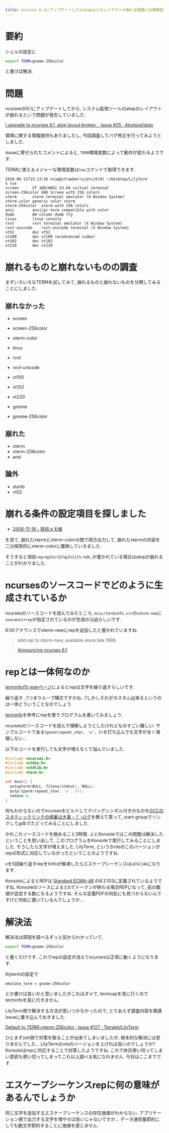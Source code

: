 ```yaml
---
title: ncurses 6.1にアップデートしたらatopなどのレイアウトが崩れる問題には環境変数TERMを変えれば良いことがわかりました, エスケープシーケンスrepが原因でした
---
```


# 要約

シェルの設定に

~~~zsh
export TERM=gnome-256color
~~~

と書けば解決.

# 問題

ncursesが6.1にアップデートしてから,
システム監視ツールのatopのレイアウトが崩れるという問題が発生していました.

[I upgrade to ncurses 6.1, atop layout broken. · Issue #25 · Atoptool/atop](https://github.com/Atoptool/atop/issues/25)

環境に関する情報提供もありましたし,
今回調査してバグ修正を行ってみようとしました.

issueに寄せられたコメントによると,
`TERM`環境変数によって動作が変わるようです.

TERMに使えるメジャーな環境変数は`toe`コマンドで取得できます.

~~~text
2018-06-11T15:13:26 ncaq@strawberry/pts/6(0) ~/Desktop/LilyTerm
% toe
screen    	VT 100/ANSI X3.64 virtual terminal
screen-256color	GNU Screen with 256 colors
xterm     	xterm terminal emulator (X Window System)
xterm-color	generic color xterm
xterm-256color	xterm with 256 colors
ansi      	ansi/pc-term compatible with color
dumb      	80-column dumb tty
linux     	linux console
rxvt      	rxvt terminal emulator (X Window System)
rxvt-unicode	rxvt-unicode terminal (X Window System)
vt52      	dec vt52
vt100     	dec vt100 (w/advanced video)
vt102     	dec vt102
vt220     	dec vt220
~~~

# 崩れるものと崩れないものの調査

まずいろいろなTERMを試してみて,
崩れるものと崩れないものを分類してみることにしました.

## 崩れなかった

* screen
* screen-256color
* xterm-color
* linux
* rvxt
* rxvt-unicode
* vt100
* vt102
* vt220

* gnome
* gnome-256color

## 崩れた

* xterm
* xterm-256color
* ansi

## 論外

* dumb
* vt52

# 崩れる条件の設定項目を探しました

* [2006-11-18 - 技術メモ帳](http://d.hatena.ne.jp/lurker/20061118)

を見て,
崩れたxtermとxterm-colorの間で両方出力して,
崩れたxtermの内容を二分探索的にxterm-colorに置換していきました.

そうすると項目`rep=%p1%c\E[%p2%{1}%-%db,`が書かれている場合はatopが崩れることがわかりました.

# ncursesのソースコードでどのように生成されているか

ncursesのソースコードを読んでみたところ,
`misc/terminfo.src`の`xterm-new`に`use=ansi+rep`が指定されているのが生成の元凶らしいです.

6.1のアナウンスでxterm-newにrepを追加したと書かれていますね.

> add rep to xterm-new, available since late 1996.
>
> [Announcing ncurses 6.1](https://www.gnu.org/software/ncurses/)

# repとは一体何なのか

[terminfo(5) manページ](https://nxmnpg.lemoda.net/ja/5/terminfo)によるとrepは文字を繰り返すらしいです.

繰り返す…?つまりループ構文ですかね…?しかしそれがカスタム出来るというのは一体どういうことなのでしょう.

[terminfo](http://www.fireproject.jp/feature/c-language/term/terminfo.html)を参考にrepを使うプログラムを書いてみましょう.

ncursesのソースコードを読んで理解しようとしたけれどものすごい難しい.
サンプルコードである`tparm(repeat_char, 'x', 5)`を打ち込んでも文字が全く増殖しない…

以下のコードを実行しても文字が増えなくて悩んでいました.

~~~c
#include <ncurses.h>
#include <stdio.h>
#include <stdlib.h>
#include <term.h>

int main() {
  setupterm(NULL, fileno(stdout), NULL);
  putp(tparm(repeat_char, 'x', 5));
  return 0;
}
~~~

何もわからないのでncursesをビルドしてデバッグシンボル付きのものを[GCCのスタティックリンクの順番は大事 – ﾌﾞｰログ](http://ambiesoft.fam.cx/blog/archives/4307)を教えて貰って,
start-groupでリンクしてgdbでたどってみることにしました.

かれこれソースコードを眺めること3時間.
ふとKonsoleではこの問題は解決したということを思い出して,
このプログラムをKonsoleで実行してみることにしました.
そうしたら文字が増えました.
LilyTerm,
というかvteのこのバージョンがrepの形式に対応していなかったということのようですね.

xを5回繰り返すrepをtinfoが解凍したらエスケープシーケンスは`xESC[4b`になります.

KonsoleによるとREPは
[Standard ECMA-48](https://www.ecma-international.org/publications/standards/Ecma-048.htm)
の8.3.103に定義されているようですね.
Konsoleのソースによるとbでトークンが終わる場合REPになって,
前の数値が追加する数になるようですね.
そんな定義PDFの何処にも見つからないんですけど何処に書いているんでしょうか…

# 解決法

解決法は原因を調べるずっと前からわかっていて,

~~~zsh
export TERM=gnome-256color
~~~

と書くだけです.
これでrepの設定が消えてncursesは正常に動くようになります.

lilytermの設定で

~~~
emulate_term = gnome-256color
~~~

とか書けば良いかと思いましたがこれはダメで,
termcapを見に行くのでterminfoを見に行きません.

LilyTerm側で解決する方法が思いつかなかったので,
とりあえず調査内容を関連issueに書き込んでおきました.

[Default to TERM=xterm-256color · Issue #127 · Tetralet/LilyTerm](https://github.com/Tetralet/LilyTerm/issues/127)

ひとまずzsh側で対策を取ることが出来てしまいましたが,
根本的な解決には至りませんでした…
LilyTermのvteのバージョンを上げれば良いのでしょうか?
Konsoleはrepに対応することで対策したようですね.
これで休日使い切ってしまい意欲も使い切ってしまってこれ以上調べる気になれません.
今日はここまでです.

# エスケープシーケンスrepに何の意味があるんでしょうか

同じ文字を追加するエスケープシーケンスの存在価値がわからない.
アプリケーション側で出力する文字を増やせば良いじゃないですか…
データ通信量節約にしても数文字節約することに価値を感じません.
